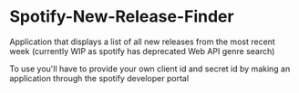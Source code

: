 # Spotify-New-Release-Finder
Application that displays a list of all new releases from the most recent week (currently WIP as spotify has deprecated Web API genre search)

To use you'll have to provide your own client id and secret id by making an application through the spotify developer portal
